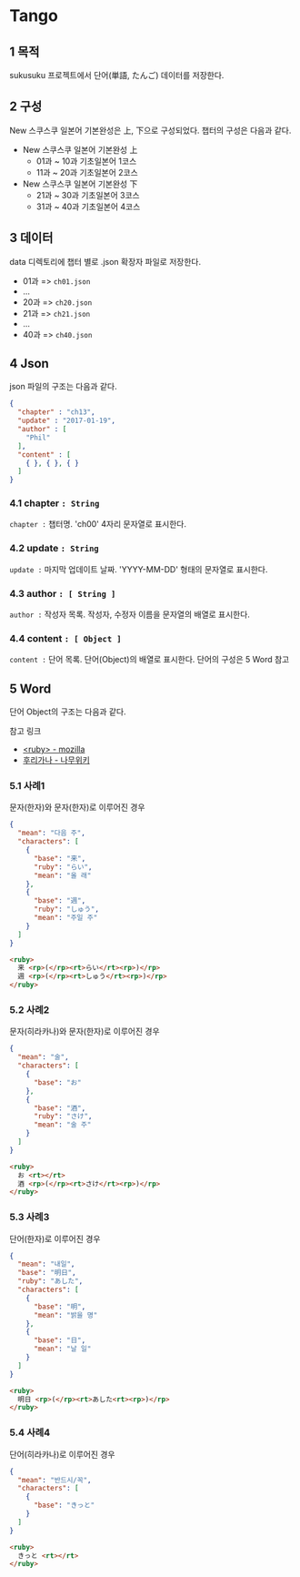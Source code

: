 # Tango

## 1 목적
sukusuku 프로젝트에서 단어(単語, たんご) 데이터를 저장한다.

## 2 구성
New 스쿠스쿠 일본어 기본완성은 上, 下으로 구성되었다.
챕터의 구성은 다음과 같다.

- New 스쿠스쿠 일본어 기본완성 上
  - 01과 ~ 10과 기초일본어 1코스
  - 11과 ~ 20과 기초일본어 2코스
- New 스쿠스쿠 일본어 기본완성 下
  - 21과 ~ 30과 기초일본어 3코스
  - 31과 ~ 40과 기초일본어 4코스

## 3 데이터
data 디렉토리에 챕터 별로 .json 확장자 파일로 저장한다.

- 01과 => `ch01.json`
- ...
- 20과 => `ch20.json`
- 21과 => `ch21.json`
- ...
- 40과 => `ch40.json`


## 4 Json
json 파일의 구조는 다음과 같다.
```json
{
  "chapter" : "ch13",
  "update" : "2017-01-19",
  "author" : [
    "Phil"
  ],
  "content" : [
    { }, { }, { }
  ]
}
```

### 4.1 chapter `: String`
`chapter :` 챕터명. 'ch00' 4자리 문자열로 표시한다.

### 4.2 update `: String`
`update :` 마지막 업데이트 날짜. 'YYYY-MM-DD' 형태의 문자열로 표시한다.

### 4.3 author `: [ String ]`
`author :` 작성자 목록. 작성자, 수정자 이름을 문자열의 배열로 표시한다.

### 4.4 content `: [ Object ]`
`content :` 단어 목록. 단어(Object)의 배열로 표시한다. 단어의 구성은 5 Word 참고

## 5 Word
단어 Object의 구조는 다음과 같다.

참고 링크
- [&lt;ruby&gt; - mozilla](https://developer.mozilla.org/ko/docs/Web/HTML/Element/ruby)
- [후리가나 - 나무위키](https://namu.wiki/w/%ED%9B%84%EB%A6%AC%EA%B0%80%EB%82%98)

### 5.1 사례1
문자(한자)와 문자(한자)로 이루어진 경우

```json
{
  "mean": "다음 주",
  "characters": [
    {
      "base": "来",
      "ruby": "らい",
      "mean": "올 래"
    },
    {
      "base": "週",
      "ruby": "しゅう",
      "mean": "주일 주"
    }
  ]
}
```

```html
<ruby>
  来 <rp>(</rp><rt>らい</rt><rp>)</rp>
  週 <rp>(</rp><rt>しゅう</rt><rp>)</rp>
</ruby>
```

### 5.2 사례2
문자(히라카나)와 문자(한자)로 이루어진 경우
```json
{
  "mean": "술",
  "characters": [
    {
      "base": "お"
    },
    {
      "base": "酒",
      "ruby": "さけ",
      "mean": "술 주"
    }
  ]
}
```

```html
<ruby>
  お <rt></rt>
  酒 <rp>(</rp><rt>さけ</rt><rp>)</rp>
</ruby>
```

### 5.3 사례3
단어(한자)로 이루어진 경우
```json
{
  "mean": "내일",
  "base": "明日",
  "ruby": "あした",
  "characters": [
    {
      "base": "明",
      "mean": "밝을 명"
    },
    {
      "base": "日",
      "mean": "날 일"
    }
  ]
}
```

```html
<ruby>
  明日 <rp>(</rp><rt>あした<rt><rp>)</rp>
</ruby>
```

### 5.4 사례4
단어(히라카나)로 이루어진 경우
```json
{
  "mean": "반드시/꼭",
  "characters": [
    {
      "base": "きっと"
    }
  ]
}
```

```html
<ruby>
  きっと <rt></rt>
</ruby>
```
